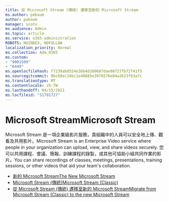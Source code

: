 ```yaml
---
title: 從 Microsoft Stream (傳統) 遷移至新的 Microsoft Stream
ms.author: pebaum
author: pebaum
manager: scotv
ms.audience: Admin
ms.topic: article
ms.service: o365-administration
ROBOTS: NOINDEX, NOFOLLOW
localization_priority: Normal
ms.collection: Adm_O365
ms.custom:
- "9001509"
- "6449"
ms.openlocfilehash: f7239abd554e36b4d209687dae98f27fb72f41f5
ms.sourcegitcommit: 8bc60ec34bc1e40685e3976576e04a2623f63a7c
ms.translationtype: MT
ms.contentlocale: zh-TW
ms.lasthandoff: 04/15/2021
ms.locfileid: "51791727"
---
```

# <a name="microsoft-stream"></a><span data-ttu-id="53938-102">Microsoft Stream</span><span class="sxs-lookup"><span data-stu-id="53938-102">Microsoft Stream</span></span>

<span data-ttu-id="53938-103">Microsoft Stream 是一項企業級影片服務，貴組織中的人員可以安全地上傳、觀看及共用影片。</span><span class="sxs-lookup"><span data-stu-id="53938-103">Microsoft Stream is an Enterprise Video service where people in your organization can upload, view, and share videos securely.</span></span> <span data-ttu-id="53938-104">您可以共用課程、會議、簡報、訓練課程的錄製，或其他可協助小組共同作業的影片。</span><span class="sxs-lookup"><span data-stu-id="53938-104">You can share recordings of classes, meetings, presentations, training sessions, or other videos that aid your team's collaboration.</span></span>  

- [<span data-ttu-id="53938-105">新的 Microsoft Stream</span><span class="sxs-lookup"><span data-stu-id="53938-105">The New Microsoft Stream</span></span>](https://docs.microsoft.com/stream/new-stream)
- [<span data-ttu-id="53938-106">Microsoft Stream (傳統)</span><span class="sxs-lookup"><span data-stu-id="53938-106">Microsoft Stream (Classic)</span></span>](https://docs.microsoft.com/stream/overview)
- [<span data-ttu-id="53938-107">從 Microsoft Stream (傳統) 遷移至新的 Microsoft Stream</span><span class="sxs-lookup"><span data-stu-id="53938-107">Migrate from Microsoft Stream (Classic) to the new Microsoft Stream</span></span>](https://docs.microsoft.com/stream/classic-migration)